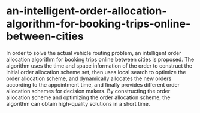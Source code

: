 # an-intelligent-order-allocation-algorithm-for-booking-trips-online-between-cities
In order to solve the actual vehicle routing problem, an intelligent order allocation algorithm for booking trips online between cities is proposed. The algorithm uses the time and space information of the order to construct the initial order allocation scheme set, then uses local search to optimize the order allocation scheme, and dynamically allocates the new orders according to the appointment time, and finally provides different order allocation schemes for decision makers. By constructing the order allocation scheme and optimizing the order allocation scheme, the algorithm can obtain high-quality solutions in a short time.
